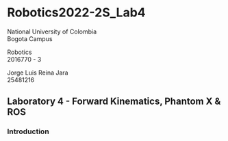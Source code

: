 # Robotics2022-2S_Lab4
National University of Colombia<br/>
Bogota Campus

Robotics<br/>
2016770 - 3

Jorge Luis Reina Jara<br/>
25481216

## Laboratory 4 - Forward Kinematics, Phantom X & ROS

### Introduction
